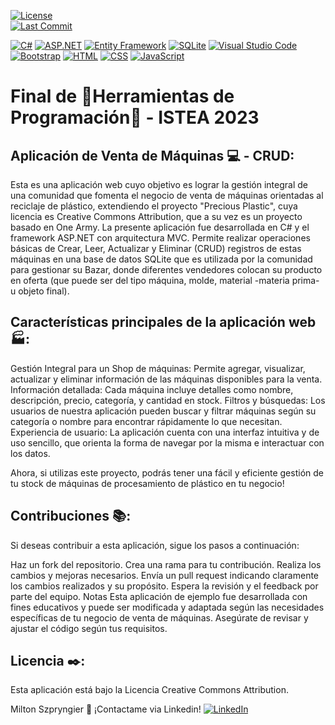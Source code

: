 [![License](https://badgen.net/badge/license/CreativeCommons/blue)](https://badgen.net)  
[![Last Commit](https://img.shields.io/github/last-commit/miltonszistea/FinalHP?label=Last%20Commit&style=flat-square)](https://github.com/miltonszistea/FinalHP/commits)

[![C#](https://img.shields.io/badge/-C%23-239120?logo=c-sharp&style=flat-square)](https://devicon.dev/)
[![ASP.NET](https://img.shields.io/badge/-ASP.NET-512BD4?logo=aspdotnet&style=flat-square)](https://devicon.dev/)
[![Entity Framework](https://img.shields.io/badge/-Entity%20Framework-FF9F00?logo=.net&style=flat-square)](https://devicon.dev/)
[![SQLite](https://img.shields.io/badge/-SQLite-003B57?logo=sqlite&style=flat-square)](https://devicon.dev/)
[![Visual Studio Code](https://img.shields.io/badge/-Visual%20Studio%20Code-007ACC?logo=visual-studio-code&style=flat-square)](https://devicon.dev/)
[![Bootstrap](https://img.shields.io/badge/-Bootstrap-7952B3?logo=bootstrap&style=flat-square)](https://devicon.dev/)
[![HTML](https://img.shields.io/badge/-HTML-E34F26?logo=html5&style=flat-square)](https://devicon.dev/)
[![CSS](https://img.shields.io/badge/-CSS-1572B6?logo=css3&style=flat-square)](https://devicon.dev/)
[![JavaScript](https://img.shields.io/badge/-JavaScript-F7DF1E?logo=javascript&style=flat-square)](https://devicon.dev/)



# Final de :wrench:Herramientas de Programación:wrench: - ISTEA 2023

## Aplicación de Venta de Máquinas :computer: - CRUD:

Esta es una aplicación web cuyo objetivo es lograr la gestión integral de una comunidad que fomenta el negocio de venta de máquinas orientadas al reciclaje de plástico, extendiendo el proyecto "Precious Plastic", cuya licencia es Creative Commons Attribution, que a su vez es un proyecto basado en One Army.
La presente aplicación fue desarrollada en C# y el framework ASP.NET con arquitectura MVC. 
Permite realizar operaciones básicas de Crear, Leer, Actualizar y Eliminar (CRUD) registros de estas máquinas en una base de datos SQLite que es utilizada por la comunidad para gestionar su Bazar, donde diferentes vendedores colocan su producto en oferta (que puede ser del tipo máquina, molde, material -materia prima- u objeto final).

## Características principales de la aplicación web :factory::

Gestión Integral para un Shop de máquinas: Permite agregar, visualizar, actualizar y eliminar información de las máquinas disponibles para la venta.
Información detallada: Cada máquina incluye detalles como nombre, descripción, precio, categoría, y cantidad en stock.
Filtros y búsquedas: Los usuarios de nuestra aplicación pueden buscar y filtrar máquinas según su categoría o nombre para encontrar rápidamente lo que necesitan.
Experiencia de usuario: La aplicación cuenta con una interfaz intuitiva y de uso sencillo, que orienta la forma de navegar por la misma e interactuar con los datos.


Ahora, si utilizas este proyecto, podrás tener una fácil y eficiente gestión de tu stock de máquinas de procesamiento de plástico en tu negocio!

## Contribuciones :books::

Si deseas contribuir a esta aplicación, sigue los pasos a continuación:

Haz un fork del repositorio.
Crea una rama para tu contribución.
Realiza los cambios y mejoras necesarios.
Envía un pull request indicando claramente los cambios realizados y su propósito.
Espera la revisión y el feedback por parte del equipo.
Notas
Esta aplicación de ejemplo fue desarrollada con fines educativos y puede ser modificada y adaptada según las necesidades específicas de tu negocio de venta de máquinas. Asegúrate de revisar y ajustar el código según tus requisitos.


## Licencia :black_nib::
Esta aplicación está bajo la Licencia Creative Commons Attribution. 

Milton Szpryngier :wave:
¡Contactame via Linkedin!
[![LinkedIn](https://img.shields.io/badge/-LinkedIn-blue?logo=linkedin&style=flat-square)](https://www.linkedin.com/in/miltonszpryngier/)

